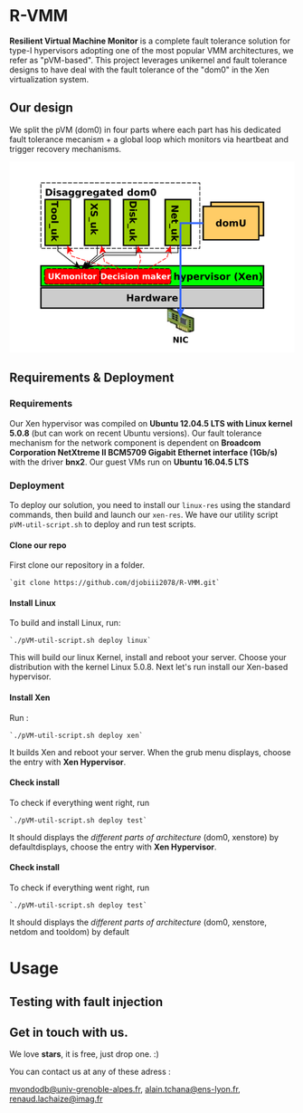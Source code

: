 # R-VMM
**Resilient Virtual Machine Monitor** is a complete fault tolerance solution for type-I hypervisors adopting one of the most popular VMM architectures, we refer as "pVM-based". This project leverages unikernel and fault tolerance designs to have deal with the fault tolerance of the "dom0" in the Xen virtualization system.

## Our design

We split the pVM (dom0) in four parts where each part has his dedicated fault tolerance mecanism + a global loop which monitors via heartbeat and trigger recovery mechanisms.  

![Overall-Architecture](fig/xdesign.png)

## Requirements & Deployment

### Requirements

Our Xen hypervisor was compiled on **Ubuntu 12.04.5 LTS with Linux kernel 5.0.8** (but can work on recent Ubuntu versions). 
Our fault tolerance mechanism for the network component is dependent on **Broadcom Corporation NetXtreme II BCM5709
Gigabit Ethernet interface (1Gb/s)** with the driver **bnx2**. Our guest VMs run on **Ubuntu 16.04.5 LTS** 

### Deployment 

To deploy our solution, you need to install our `linux-res` using the standard commands, then build and launch our `xen-res`. 
We have our utility script `pVM-util-script.sh` to deploy and run test scripts. 

#### Clone our repo

First clone our repository in a folder.
	
	`git clone https://github.com/djobiii2078/R-VMM.git`

#### Install Linux

To build and install Linux, run:

	`./pVM-util-script.sh deploy linux`

This will build our linux Kernel, install and reboot your server. Choose your distribution with the kernel Linux 5.0.8.
Next let's run install our Xen-based hypervisor.

#### Install Xen

Run : 

	`./pVM-util-script.sh deploy xen`

It builds Xen and reboot your server. When the grub menu displays, choose the entry with **Xen Hypervisor**.

#### Check install

To check if everything went right, run 

	`./pVM-util-script.sh deploy test`

It should displays the *different parts of architecture* (dom0, xenstore) by defaultdisplays, choose the entry with **Xen Hypervisor**.

#### Check install

To check if everything went right, run 

	`./pVM-util-script.sh deploy test`

It should displays the *different parts of architecture* (dom0, xenstore, netdom and tooldom) by default

# Usage


## Testing with fault injection

## Get in touch with us.

We love **stars**, it is free, just drop one. :)

You can contact us at any of these adress : 

mvondodb@univ-grenoble-alpes.fr, alain.tchana@ens-lyon.fr, renaud.lachaize@imag.fr 
